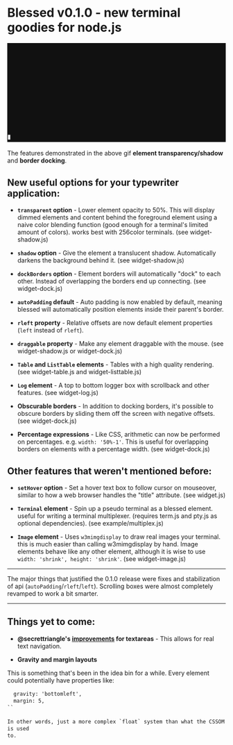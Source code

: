 # Blessed v0.1.0 - new terminal goodies for node.js

![blessed](https://raw.githubusercontent.com/chjj/blessed/master/img/v0.1.0-3.gif)

The features demonstrated in the above gif __element transparency/shadow__ and
__border docking__.

## New useful options for your typewriter application:

- __`transparent` option__ - Lower element opacity to 50%. This will display
  dimmed elements and content behind the foreground element using a naive color
  blending function (good enough for a terminal's limited amount of colors).
  works best with 256color terminals. (see widget-shadow.js)

- __`shadow` option__ - Give the element a translucent shadow. Automatically
  darkens the background behind it. (see widget-shadow.js)

- __`dockBorders` option__ - Element borders will automatically "dock" to each
  other. Instead of overlapping the borders end up connecting. (see
  widget-dock.js)

- __`autoPadding` default__ - Auto padding is now enabled by default, meaning
  blessed will automatically position elements inside their parent's border.

- __`rleft` property__ - Relative offsets are now default element properties
  (`left` instead of `rleft`).

- __`draggable` property__ - Make any element draggable with the mouse. (see
  widget-shadow.js or widget-dock.js)

- __`Table` and `ListTable` elements__ - Tables with a high quality rendering.
  (see widget-table.js and widget-listtable.js)

- __`Log` element__ - A top to bottom logger box with scrollback and other
  features. (see widget-log.js)

- __Obscurable borders__ - In addition to docking borders, it's possible to
  obscure borders by sliding them off the screen with negative offsets. (see
  widget-dock.js)

- __Percentage expressions__ - Like CSS, arithmetic can now be performed on
  percentages. e.g. `width: '50%-1'`. This is useful for overlapping borders on
  elements with a percentage width. (see widget-dock.js)

## Other features that weren't mentioned before:

- __`setHover` option__ - Set a hover text box to follow cursor on mouseover,
  similar to how a web browser handles the "title" attribute. (see widget.js)

- __`Terminal` element__ - Spin up a pseudo terminal as a blessed element.
  useful for writing a terminal multiplexer. (requires term.js and pty.js as
  optional dependencies). (see example/multiplex.js)

- __`Image` element__ - Uses `w3mimgdisplay` to draw real images your terminal.
  this is much easier than calling w3mimgdisplay by hand. Image elements behave
  like any other element, although it is wise to use `width: 'shrink', height:
  'shrink'`. (see widget-image.js)

---

The major things that justified the 0.1.0 release were fixes and stabilization
of api (`autoPadding`/`rleft`/`left`). Scrolling boxes were almost completely
revamped to work a bit smarter.

---

## Things yet to come:

- __@secrettriangle's [improvements](https://github.com/slap-editor/slap) for
  textareas__ - This allows for real text navigation.

- __Gravity and margin layouts__

This is something that's been in the idea bin for a while. Every element could
potentially have properties like:

```
  gravity: 'bottomleft',
  margin: 5,
``

In other words, just a more complex `float` system than what the CSSOM is used
to.
